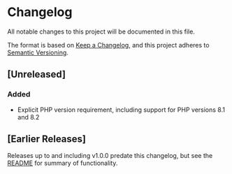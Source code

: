 # Changelog

All notable changes to this project will be documented in this file.

The format is based on [Keep a Changelog](https://keepachangelog.com/en/1.0.0/),
and this project adheres to [Semantic Versioning](https://semver.org/spec/v2.0.0.html).

## [Unreleased]

### Added
- Explicit PHP version requirement, including support for PHP versions 8.1 and 8.2

## [Earlier Releases]

Releases up to and including v1.0.0 predate this changelog, but see the [README](README.md) for summary of functionality.
